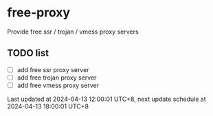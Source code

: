 
# free-proxy
Provide free ssr / trojan / vmess proxy servers


## TODO list
- [ ] add free ssr proxy server
- [ ] add free trojan proxy server
- [ ] add free vmess proxy server

Last updated at 2024-04-13 12:00:01 UTC+8, next update schedule at 2024-04-13 18:00:01 UTC+8

